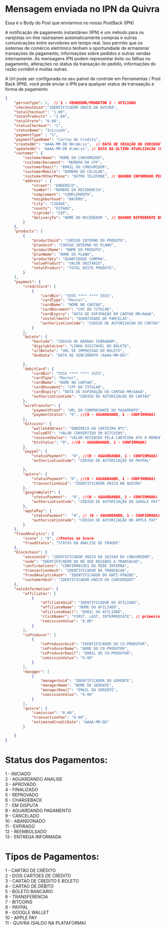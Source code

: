 # Mensagem enviada no IPN da Quivra

Essa é o Body do Post que enviarmos no nosso PostBack (IPN)

A notificação de pagamento instantâneo (IPN) é um método para os varejistas on-line rastrearem automaticamente compras e outras comunicações entre servidores em tempo real.
Isso permite que os sistemas de comércio eletrônico tenham a oportunidade de armazenar transações de pagamento, informações sobre pedidos e outras vendas internamente.
As mensagens IPN podem representar êxito ou falhas no pagamento, alterações no status da transação do pedido, informações do razão contábil e muitas outras.

A Url pode ser configurada no seu painel de controle em Ferramentas / Post Back (IPN), você pode enviar o IPN para qualquer status de transaação e forma de pagamento


```json
{
	"personType": 1,  // 1 - VENDEDOR/PRODUTOR 2 - AFILIADO
	"checkoutUuid":"IDENTIFICADOR UNICO DA QUIVRA",
	"totalCheckout": "1.00",
	"totalProducts" : "1.00",
	"totalFrete": "0.00",
	"statusCheckout": "1",
	"statusName": "Iniciado",
	"paymentType" : "1",
	"paymentTypeName": "Cartao de Credito",
	"createdAt": "AAAA-MM-DD HH:mm:ss",  // DATA DE CRIAÇÃO DO CHECKOUT
	"updatedAt": "AAAA-MM-DD H:mm:ss", // DATA DA ULTIMA ATUALIZACAO (QUANDO PAGAMENTO ESSA É A DATA DE PAGAMENTO)
	"customer": {
		"customerName": "NOME DO CONSUMIDOR",
		"customerDocument": "NUMERO DO CPF",
		"customerEmail": "EMAIL DO CONSUMIDOR",
		"customerMobile": "NUMERO DO CELULAR",
		"customerOtherPhone": "OUTRO TELEFONE", // QUANDO INFORMADO PELO CONSUMIDOR
		"address" : {
			"street": "ENDERECO",
			"number": "NUMERO DA RESIDENCIA",
			"complement": "COMPLEMENTO",
			"neighborhood": "BAIRRO",
			"city": "CIDADE",
			"county": "ESTADO",
			"zipCode": "CEP",
			"deliveryTo": "NOME DO RECEBEDOR ", // QUANDO DIFRERENTE DO COMPRADOR
		}
	},
	"products": [
		{
			"productUuid": "CODIGO INTERNO DO PRODUTO",
			"planUuid": "CODIGO INTERNO DO PLANO",
			"productName": "NOME DO PRODUTO",
			"planName": "NOME DO PLANO",
			"productQty": "QUANTIDADE COMPRA",
			"valueProduct": "VALOR UNITARIO",
			"totalProduct": "TOTAL DESTE PRODUTO",
		}
	],
	"payment": {
		"creditCard": [
			{	
				"cardBin": "5555 **** **** 5555",
				"cardType": "Master",
				"cardName": "NOME NO CARTAO",
				"cardDocument": "CPF DO TITULAR",
				"cardExpiry": "DATA DE EXPIRAÇÃO DO CARTAO MM/AAAA",
				"installments": "QUANTIDADE DE PARCELAS",
				"authorizationCode": "CODIGO DE AUTORIZACAO DO CARTAO"
			}
		],
		"boleto": {
			"barCode": "CODIGO DE BARRAS FEBRABAM",
			"digitableLine": "LINHA DIGITAVEL DO BOLETO",
			"urlBoleto": "URL DE IMPRESSAO DO BOLETO",
			"dueData": "DATA DE VENCIMENTO (AAAA-MM-DD)"

		},
		"debitCard": {  
			"cardBin": "5555 **** **** 5555",
			"cardType": "Master",
			"cardName": "NOME NO CARTAO",
			"cardDocument": "CPF DO TITULAR",
			"cardExpiry": "DATA DE EXPIRAÇÃO DO CARTAO MM/AAAA",
			"authorizationCode": "CODIGO DE AUTORIZACAO DO CARTAO"
		},
		"wireTransfer": {
			"paymentProof": "URL DO COMPROVANTE DO PAGAMENTO",
			"paymentStatus": "0", //(0 - AGUARDANDO, 1 - CONFIRMADA)
		},
		"bitcoins": {
			"walletAddress": "ENDERECO DA CARTEIRA BTC",
			"valueBTC": "VALOR CONVERTIDO EM BITCOINS",
			"receivedValue": "VALOR RECEBIDO PELA CARTEIRA ATE O MOMENTO",
			"btcStatus": "0", //(0 - AGUARDANDO, 1 - CONFIRMADA)
		},
		"paypal": {
			"statusPayment":  "0", //(0 - AGUARDANDO, 1 - CONFIRMADA)
			"authorizationCode": "CÓDIGO DE AUTORIZAÇÃO DO PAYPAL"

		},
		"quivra": {
			"statusPayment": "0", //(0 - AGUARDANDO, 1 - CONFIRMADA)
			"transactionUuid": "IDENTIFICADOR UNICO NA QUIVRA"
		},
		"googleWalelt": {
			"statusPayment":  "0", //(0 - AGUARDANDO, 1 - CONFIRMADA)
			"authorizationCode": "CÓDIGO DE AUTORIZAÇÃO DO GOOGLE PAY"
		},
		"applePay": {
			"statusPayment":  "0", // (0 - AGUARDANDO, 1 - CONFIRMADA)
			"authorizationCode": "CÓDIGO DE AUTORIZAÇÃO DO APPLE PAY" 
		}
	},
	"fraudAnalytcs": {
		"score" : "0", //Pontos no Score
		"fraudStatus": "STATUS DA ANALISE DE FRAUDE"
	},
	"blockchain": {
		"sessionId": "IDENTIFICADOR UNICO DA SESSAO DO CONSUMIDOR",
		"node": "IDENTIFICADOR DO NÓ QUE RECEBEU A TRANSACAO",
		"confirmations": "CONFIRMACOES DA REDE INTERNA",
		"transactionHash": "IDENTIFICADOR DA TRANSACAO",
		"fraudAnalytcsHash": "IDENTIFICADOR DO ANTI-FRAUDE",
		"customerHash": "IDENTIFICADOR UNICO DO CONSUMIDOT"
	},
	"saleInformation": {
		"affiliates": [
			{
				"affiliateUuid": "IDENTIFICADOR DO AFILIADO",
				"affiliateName": "NOME DO AFILIADO",
				"afiiliateEmail": "EMAIL DO AFILIADO",
				"clickNumer": "FIRST, LAST, INTERMEDIATE", // primeiro click, ultimo ou intermediário
				"comissionValue": "0.00"
			}
		],
		"coProducer": [
			{
				"coProducerUuid": "IDENTIFICADOR DO CO-PRODUTOR",
				"coProducerName": "NOME DO CO-PRODUTOR",
				"coProducerEmail": "EMAIL DO CO-PRODUTOR",
				"comissionValue": "0.00"
			}
		],
		"manager": [
			{
				"managerUuid": "IDENTIFICADOR DO GERENTE",
				"managerName": "NOME DO GERENTE",
				"managerEmail": "EMAIL DO GERENTE",
				"comissionValue": "0.00"
			}
		],
		"quivra": {
			"comission": "0.00",
			"transactionFee": "0.00",
			"estimatedCreditDate": "AAAA-MM-DD"
		}

	}		
}
```
# Status dos Pagamentos:
1  - INICIADO<br />
2  - AGUARDANDO ANALISE<br />
3  - APROVADO<br />
4  - FINALIZADO<br />
5  - REPROVADO<br />
6  - CHARGEBACK<br />
7  - EM DISPUTA<br />
8  - AGUARDANDO PAGAMENTO<br />
9  - CANCELADO<br />
10 - ABANDONADO<br />
11 - EXPIRADO<br />
12 - REEMBOLSADO<br />
13 - ENTREGA INFORMADA<br />

# Tipos de Pagamentos:
1  - CARTÃO DE CRÉDITO<br />
2  - DOIS CARTOES DE CREDITO<br />
3  - CARTAO DE CREDITO E BOLETO<br />
4  - CARTAO DE DÉBITO<br />
5  - BOLETO BANCARIO<br />
6  - TRANSFERENCIA<br />
7  - BITCOINS<br />
8  - PAYPAL<br />
9  - GOOGLE WALLET<br />
10 - APPLE PAY<br />
11 - QUIVRA (SALDO NA PLATAFORMA)<br />
